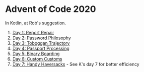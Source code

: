 # Advent of Code 2020
In Kotlin, at Rob's suggestion.

1. [Day 1: Report Repair](./Day%201/Day_1.kt)
2. [Day 2: Password Philosophy](./Day%202/Day_2.kt)
3. [Day 3: Toboggan Trajectory](./Day%203/Day_3.kt)
4. [Day 4: Passport Processing](./Day%204/Day_4.kt)
5. [Day 5: Binary Boarding](./Day%205/Day_5.kt)
6. [Day 6: Custom Customs](./Day%206/Day_6.kt)
7. [Day 7: Handy Haversacks](./Day%207/Day_7.kt) - See K's day 7 for better efficiency
